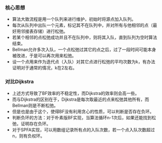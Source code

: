 ### 核心思想 ###

- 算法大致流程是用一个队列来进行维护，初始时将源点加入队列。
- 每次从队列中出队一个元素，标记其不在队列中，并对所有与他相邻的点（最好用邻接表存储）进行松弛。
- 若某个相邻的点松弛成功并且不在队列中，则将其入队，直到队列为空时算法结束。
- Bellman允许多次入队，一个点松弛过其它的点之后，过了一段时间可能本身被改进，于是可以再次用来松弛。
- 设一个点用来作为迭代点（入队）对其它点进行松弛的平均次数为k，有办法证明对于通常的情况，k在2左右。

### 对比Dijkstra ###

- 上述方式导致了BF效率的不稳定性，而Dijkstra的效率则会高一些。
- 而与Dijkstra的区别在于，Dijkstra是每次取最近的点来松弛其他所有，而Bellman则是不断松弛。
- 但是也是由于这个，使得BF没有利用贪心的性质，可以判断是否存在负环。
- 判断负环的方法：对于朴素版BF实现，当算法循环n-1次后，如果还能找到松弛，证明存在负环。
- 对于SPFA实现，可以用数组记录所有点的入队次数，若一个点入队次数超过n，则有负权环。